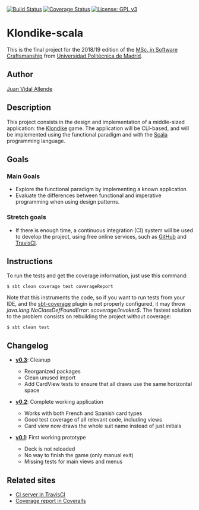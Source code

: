 [![Build Status](https://travis-ci.org/jvidalallende/Klondike-scala.svg?branch=master)](https://travis-ci.org/jvidalallende/Klondike-scala)
[![Coverage Status](https://coveralls.io/repos/github/jvidalallende/Klondike-scala/badge.svg?branch=master)](https://coveralls.io/github/jvidalallende/Klondike-scala?branch=master)
[![License: GPL v3](https://img.shields.io/badge/License-GPLv3-blue.svg)](https://www.gnu.org/licenses/gpl-3.0)

# Klondike-scala

This is the final project for the 2018/19 edition of the
[MSc. in Software Craftsmanship](https://www.etsisi.upm.es/master-upm-software-craftsmanship)
from [Universidad Politécnica de Madrid](http://www.upm.es/).

## Author

[Juan Vidal Allende](https://github.com/jvidalallende)

## Description

This project consists in the design and implementation of a middle-sized application: the
[Klondike](https://en.wikipedia.org/wiki/Klondike_(solitaire)) game. The application will
be CLI-based, and will be implemented using the functional paradigm and with the
[Scala](https://www.scala-lang.org/) programming language.

## Goals

### Main Goals

* Explore the functional paradigm by implementing a known application
* Evaluate the differences between functional and imperative programming when using
   design patterns.

### Stretch goals

* If there is enough time, a continuous integration (CI) system will be used to develop the
  project, using free online services, such as [GitHub](https://github.com/) and
  [TravisCI](https://travis-ci.org/).

## Instructions

To run the tests and get the coverage information, just use this command:

    $ sbt clean coverage test coverageReport

Note that this instruments the code, so if you want to run tests from your IDE,
and the [sbt-coverage](https://github.com/scoverage/sbt-scoverage) plugin is not
properly configured, it may throw *java.lang.NoClassDefFoundError: scoverage/Invoker$*.
The fastest solution to the problem consists on rebuilding the project without
coverage:

    $ sbt clean test

## Changelog

* **[v0.3](https://github.com/jvidalallende/Klondike-scala/releases/tag/v0.3)**: Cleanup
  * Reorganized packages
  * Clean unused import
  * Add CardView tests to ensure that all draws use the same horizontal space

* **[v0.2](https://github.com/jvidalallende/Klondike-scala/releases/tag/v0.2)**: Complete working application
  * Works with both French and Spanish card types
  * Good test coverage of all relevant code, including views
  * Card view now draws the whole suit name instead of just initials

* **[v0.1](https://github.com/jvidalallende/Klondike-scala/releases/tag/v0.1)**: First working prototype
  * Deck is not reloaded
  * No way to finish the game (only manual exit)
  * Missing tests for main views and menus


## Related sites

* [CI server in TravisCI](https://travis-ci.org/jvidalallende/Klondike-scala)
* [Coverage report in Coveralls](https://coveralls.io/github/jvidalallende/Klondike-scala)
